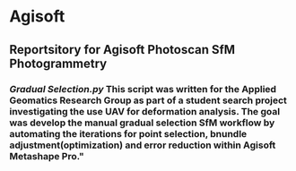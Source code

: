 #  Agisoft
## Reportsitory for Agisoft Photoscan SfM Photogrammetry 
### _Gradual Selection.py_ This script was written for the Applied Geomatics Research Group as part of a student search project investigating the use UAV for deformation analysis. The goal was develop the manual gradual selection SfM workflow by automating the iterations for point selection, bnundle adjustment(optimization) and error reduction within Agisoft Metashape Pro."
